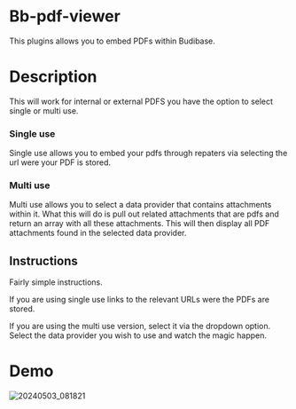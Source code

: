 # Bb-pdf-viewer
This plugins allows you to embed PDFs within Budibase. 

# Description
This will work for internal or external PDFS you have the option to select single or multi use.

### Single use
Single use allows you to embed your pdfs through repaters via selecting the url were your PDF is stored.

### Multi use
Multi use allows you to select a data provider that contains attachments within it. What this will do is pull out related attachments that are pdfs and return an array with all these attachments. This will then display all PDF attachments found in the selected data provider.

## Instructions
Fairly simple instructions. 

If you are using single use links to the relevant URLs were the PDFs are stored. 

If you are using the multi use version, select it via the dropdown option. Select the data provider you wish to use and watch the magic happen.

# Demo
![20240503_081821](https://github.com/ConorWebb96/bb-pdf-viewer/assets/126772285/bd2c825c-1c05-4b6a-aaac-b80ae12cdac1)
